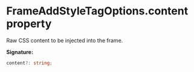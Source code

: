 # FrameAddStyleTagOptions.content property

Raw CSS content to be injected into the frame.

**Signature:**

```typescript
content?: string;
```
